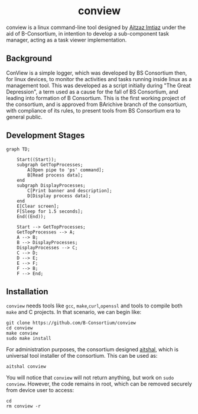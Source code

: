 <h1 align=center>conview</h1>
conview is a linux command-line tool designed by <a href="https://github.com/AitzazImtiaz/">Aitzaz Imtiaz</a> under the aid of B-Consortium, in intention to develop a sub-component task manager, acting as a task viewer implementation.


## Background
ConView is a simple logger, which was developed by BS Consortium then, for linux devices, to monitor the activities and tasks running inside linux as a management tool. This was developed as a script initially during "The Great Depression", a term used as a cause for the fall of BS Consortium, and leading into formation of B Consortium. This is the first working project of the consortium, and is approved from BArichive branch of the consortium, with compliance of its rules, to present tools from BS Consortium era to general public.

## Development Stages
```mermaid
graph TD;

    Start((Start));
    subgraph GetTopProcesses;
        A[Open pipe to 'ps' command];
        B[Read process data];
    end
    subgraph DisplayProcesses;
        C[Print banner and description];
        D[Display process data];
    end
    E[Clear screen];
    F[Sleep for 1.5 seconds];
    End((End));

    Start --> GetTopProcesses;
    GetTopProcesses --> A;
    A --> B;
    B --> DisplayProcesses;
    DisplayProcesses --> C;
    C --> D;
    D --> E;
    E --> F;
    F --> B;
    F --> End;
```


## Installation 
``conview`` needs tools like ``gcc``, ``make``,``curl``,``openssl`` and tools to compile both ``make`` and C projects. In that scenario, we can begin like:

```
git clone https://github.com/B-Consortium/conview
cd conview
make conview
sudo make install
```
For administration purposes, the consortium designed [aitshal](https://github.com/B-consortium/aitshal), which is universal tool installer of the consortium. This can be used as:
```
aitshal conview
```
You will notice that ``conview`` will not return anything, but work on ``sudo conview``. However, the code remains in root, which can be removed securely from device user to access:
```
cd
rm conview -r
```
